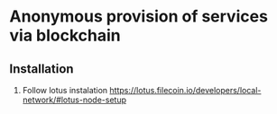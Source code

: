 # Anonymous provision of services via blockchain

## Installation

1. Follow lotus instalation https://lotus.filecoin.io/developers/local-network/#lotus-node-setup

